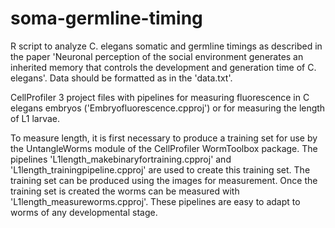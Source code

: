 # soma-germline-timing
R script to analyze C. elegans somatic and germline timings as described in the paper 'Neuronal perception of the social environment generates an inherited memory that controls the development and generation time of C. elegans'. Data should be formatted as in the 'data.txt'.

CellProfiler 3 project files with pipelines for measuring fluorescence in C elegans embryos ('Embryofluorescence.cpproj') or for measuring the length of L1 larvae. 

To measure length, it is first necessary to produce a training set for use by the UntangleWorms module of the CellProfiler WormToolbox package. The pipelines 'L1length_makebinaryfortraining.cpproj' and 'L1length_trainingpipeline.cpproj' are used to create this training set. The training set can be produced using the images for measurement. Once the training set is created the worms can be measured with 'L1length_measureworms.cpproj'. These pipelines are easy to adapt to worms of any developmental stage.
